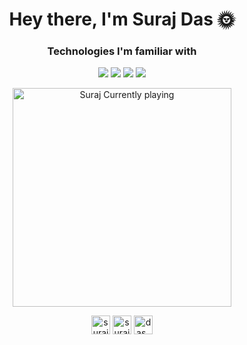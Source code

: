 <h1 align="center">Hey there, I'm Suraj Das 🌞</h1>
<h3 align="center"></h3>
<h3 align="center">Technologies I'm familiar with</h3>
<p align="center"><img src = "https://img.shields.io/badge/-HTML5-E34F26?style=flat&logo=html5&logoColor=white"> <img src="https://img.shields.io/badge/-Database%20Management-4d008f?style=flat"> <img src="https://img.shields.io/badge/-Python%203-black?style=flat&logo=python&logoColor=white"> <img src="https://img.shields.io/badge/-Flask-0d7963?style=flat&logo=flask&logoColor=white">
</p>
<p align="center">
    <a href="https://open.spotify.com/user/bqg2fqt514u55cydgtspw2rex">
        <img src="https://novatorem-aohw1au2n.vercel.app/api/spotify" alt="Suraj Currently playing" width="350" /></a>
</p>    
<p align="center">
<a href="https://dev.to/suraj1749" target="blank"><img align="center" src="https://cdn.jsdelivr.net/npm/simple-icons@3.0.1/icons/dev-dot-to.svg" alt="suraj1749" height="30" width="30" /></a>
<a href="https://twitter.com/surajda38564157" target="blank"><img align="center" src="https://cdn.jsdelivr.net/npm/simple-icons@3.0.1/icons/twitter.svg" alt="surajda38564157" height="30" width="30" /></a>
<a href="https://www.youtube.com/c/das_sein" target="blank"><img align="center" src="https://cdn.jsdelivr.net/npm/simple-icons@3.0.1/icons/youtube.svg" alt="das_sein" height="30" width="30" /></a>
</p>
